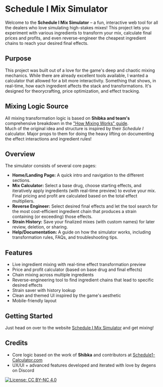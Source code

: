 # Schedule I Mix Simulator

Welcome to the **Schedule I Mix Simulator** – a fun, interactive web tool for all the dealers who love simulating high-stakes mixes! This project lets you experiment with various ingredients to transform your mix, calculate final prices and profits, and even reverse-engineer the cheapest ingredient chains to reach your desired final effects.

## Purpose

This project was built out of a love for the game's deep and chaotic mixing mechanics. While there are already excellent tools available, I wanted a calculator that allowed for a bit more interactivity. Something that shows, in real-time, how each ingredient affects the stack and transformations. It's designed for theorycrafting, price optimization, and effect tracking.

## Mixing Logic Source

All mixing transformation logic is based on **Shibka and team's** comprehensive breakdown in the ["How Mixing Works" guide](https://schedule1-calculator.com/howitworks).  
Much of the original idea and structure is inspired by their *Schedule I* calculator. Major props to them for doing the heavy lifting on documenting the effect interactions and ingredient rules!

## Overview

The simulator consists of several core pages:

- **Home/Landing Page:** A quick intro and navigation to the different sections.
- **Mix Calculator:** Select a base drug, choose starting effects, and iteratively apply ingredients (with real-time preview) to evolve your mix. Final pricing and profit are calculated based on the total effect multipliers.
- **Reverse Engineer:** Select desired final effects and let the tool search for the most cost-efficient ingredient chain that produces a strain containing (or exceeding) those effects.
- **Strain History:** Save your finalized mixes (with custom names) for later review, deletion, or sharing.
- **Help/Documentation:** A guide on how the simulator works, including transformation rules, FAQs, and troubleshooting tips.

## Features

- Live ingredient mixing with real-time effect transformation preview
- Price and profit calculator (based on base drug and final effects)
- Chain mixing across multiple ingredients
- Reverse-engineering tool to find ingredient chains that lead to specific desired effects
- Strain saver with history lookup
- Clean and themed UI inspired by the game's aesthetic
- Mobile-friendly layout

## Getting Started

Just head on over to the website [Schedule I Mix Simulator](https://www.s1sim.com/) and get mixing!

## Credits

- Core logic based on the work of **Shibka** and contributors at [Schedule1-Calculator.com](https://schedule1-calculator.com/)
- UX/UI + advanced features developed and iterated with love by degens on Discord

 [![License: CC BY-NC 4.0](https://img.shields.io/badge/License-CC%20BY--NC%204.0-lightgrey.svg)](https://creativecommons.org/licenses/by-nc/4.0/)
 
